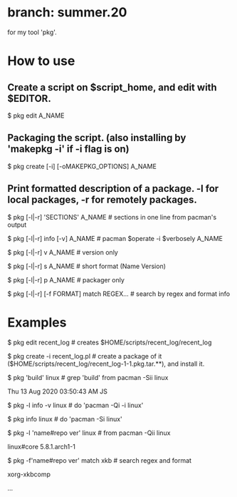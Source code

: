 # branch: summer.20

for my tool 'pkg'.

# How to use

## Create a script on $script_home, and edit with $EDITOR.

$ pkg edit A_NAME

## Packaging the script. (also installing by 'makepkg -i' if -i flag is on)

$ pkg create [-i] [-oMAKEPKG_OPTIONS] A_NAME

## Print formatted description of a package. -l for local packages, -r for remotely packages.

$ pkg [-l|-r] 'SECTIONS' A_NAME # sections in one line from pacman's output

$ pkg [-l|-r] info [-v] A_NAME # pacman $operate -i $verbosely A_NAME

$ pkg [-l|-r] v A_NAME # version only

$ pkg [-l|-r] s A_NAME # short format (Name Version)

$ pkg [-l|-r] p A_NAME # packager only

$ pkg [-l|-r] [-f FORMAT]  match REGEX... # search by regex and format info


# Examples

$ pkg edit recent_log # creates $HOME/scripts/recent_log/recent_log

$ pkg create -i recent_log.pl # create a package of it ($HOME/scripts/recent_log/recent_log-1-1.pkg.tar.**), and install it.

$ pkg 'build' linux # grep 'build' from pacman -Sii linux

Thu 13 Aug 2020 03:50:43 AM JS

$ pkg -l info -v linux # do 'pacman -Qi -i linux'

$ pkg info linux # do 'pacman -Si linux'

$ pkg -l 'name#repo ver' linux # from pacman -Qii linux

linux#core 5.8.1.arch1-1

$ pkg -f'name#repo ver' match xkb # search regex and format

xorg-xkbcomp

...
